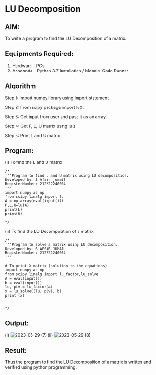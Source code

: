 # LU Decomposition 

## AIM:
To write a program to find the LU Decomposition of a matrix.

## Equipments Required:
1. Hardware – PCs
2. Anaconda – Python 3.7 Installation / Moodle-Code Runner

## Algorithm
Step 1:
Import numpy library using import statement.

Step 2:
From scipy package import lu().

Step 3:
Get input from user and pass it as an array.

Step 4:
Get P, L, U matrix using lu()

Step 5:
Print L and U matrix

## Program:
(i) To find the L and U matrix
```
/*
'''Program to find L and U matrix using LU decomposition.
Developed by: S Afsar jumail
RegisterNumber: 212222240004
'''
import numpy as np
from scipy.linalg import lu
A = np.array(eval(input()))
P,L,U=lu(A)
print(L)
print(U)

*/
```
(ii) To find the LU Decomposition of a matrix
```
/*
'''Program to solve a matrix using LU decomposition.
Developed by: S AFSAR JUMAIL 
RegisterNumber: 212222240004
'''

# To print X matrix (solution to the equations)
import numpy as np
from scipy.linalg import lu_factor,lu_solve
A = eval(input())
b = eval(input())
lu, piv = lu_factor(A)
x = lu_solve((lu, piv), b)
print (x)


*/
```

## Output:
(i)
![2023-05-29 (7)](https://github.com/Afsarjumail/LU-Decomposition/assets/118343395/a55e4888-ef32-4d77-8acc-559f228ed027)
(ii)
![2023-05-29 (8)](https://github.com/Afsarjumail/LU-Decomposition/assets/118343395/d083450f-4f15-4749-b7bb-34c74e7e7247)

## Result:
Thus the program to find the LU Decomposition of a matrix is written and verified using python programming.

